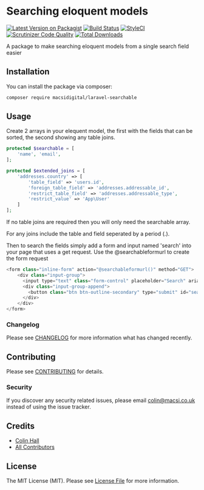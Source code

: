 # Searching eloquent models

[![Latest Version on Packagist](https://img.shields.io/packagist/v/macsidigital/laravel-searchable.svg?style=flat-square)](https://packagist.org/packages/macsidigital/laravel-searchable)
[![Build Status](https://img.shields.io/travis/macsidigital/laravel-searchable/master.svg?style=flat-square)](https://travis-ci.org/MacsiDigital/laravel-resultable)
[![StyleCI](https://github.styleci.io/repos/193589019/shield?branch=master)](https://github.styleci.io/repos/193589019)
[![Scrutinizer Code Quality](https://scrutinizer-ci.com/g/MacsiDigital/laravel-searchable/badges/quality-score.png?b=master)](https://scrutinizer-ci.com/g/MacsiDigital/laravel-searchable/?branch=master)
[![Total Downloads](https://img.shields.io/packagist/dt/macsidigital/laravel-searchable.svg?style=flat-square)](https://packagist.org/packages/macsidigital/laravel-searchable)

A package to make searching eloquent models from a single search field easier

## Installation

You can install the package via composer:

```bash
composer require macsidigital/laravel-searchable
```

## Usage

Create 2 arrays in your elequent model, the first with the fields that can be sorted, the second showing any table joins.

``` php
protected $searchable = [
    'name', 'email', 
];

protected $extended_joins = [
    'addresses.country' => [
        'table_field' => 'users.id',
        'foreign_table_field' => 'addresses.addressable_id',
        'restrict_table_field' => 'addresses.addressable_type',
        'restrict_value' => 'App\User'
    ]
];
```
If no table joins are required then you will only need the searchable array.

For any joins include the table and field seperated by a period (.).

Then to search the fields simply add a form and input named 'search' into your page that uses a get request.  Use the @searchableformurl to create the form request

``` php
<form class="inline-form" action="@searchableformurl()" method="GET">
	<div class="input-group">
	  <input type="text" class="form-control" placeholder="Search" aria-label="Search" aria-describedby="search" name="search">
	  <div class="input-group-append">
	    <button class="btn btn-outline-secondary" type="submit" id="search"><i class="fas fa-search"></i></button>
	  </div>
	</div>
</form>
```

### Changelog

Please see [CHANGELOG](CHANGELOG.md) for more information what has changed recently.

## Contributing

Please see [CONTRIBUTING](CONTRIBUTING.md) for details.

### Security

If you discover any security related issues, please email colin@macsi.co.uk instead of using the issue tracker.

## Credits

- [Colin Hall](https://github.com/macsidigital)
- [All Contributors](../../contributors)

## License

The MIT License (MIT). Please see [License File](LICENSE.md) for more information.
